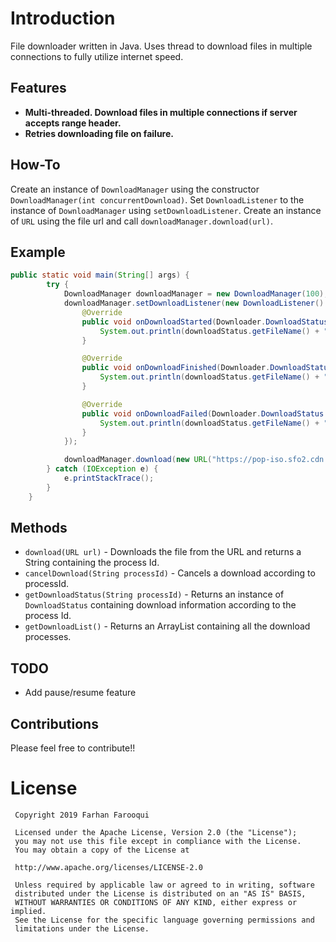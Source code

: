 # Introduction 

File downloader written in Java. Uses thread to download files in multiple connections to fully utilize internet speed.

## Features

* **Multi-threaded. Download files in multiple connections if server accepts range header.**
* **Retries downloading file on failure.**

## How-To

Create an instance of `DownloadManager` using the constructor `DownloadManager(int concurrentDownload)`. Set `DownloadListener` to the instance of `DownloadManager` using `setDownloadListener`. 
Create an instance of `URL` using the file url and call `downloadManager.download(url)`.

## Example

```java
public static void main(String[] args) {
        try {
            DownloadManager downloadManager = new DownloadManager(100); // 100 concurrent downloads
            downloadManager.setDownloadListener(new DownloadListener() {
                @Override
                public void onDownloadStarted(Downloader.DownloadStatus downloadStatus) {
                    System.out.println(downloadStatus.getFileName() + " download started.");
                }

                @Override
                public void onDownloadFinished(Downloader.DownloadStatus downloadStatus) {
                    System.out.println(downloadStatus.getFileName() + " download finished. File size " + downloadStatus.getFileSize() + ", downloaded " + downloadStatus.getDownloadedSize());
                }

                @Override
                public void onDownloadFailed(Downloader.DownloadStatus downloadStatus) {
                    System.out.println(downloadStatus.getFileName() + " download failed. File size " + downloadStatus.getFileSize() + ", downloaded " + downloadStatus.getDownloadedSize());
                }
            });

            downloadManager.download(new URL("https://pop-iso.sfo2.cdn.digitaloceanspaces.com/19.04/amd64/intel/3/pop-os_19.04_amd64_intel_3.iso".replaceAll(" ", "%20")));
        } catch (IOException e) {
            e.printStackTrace();
        }
    }
```
## Methods
* `download(URL url)` - Downloads the file from the URL and returns a String containing the process Id.
* `cancelDownload(String processId)` - Cancels a download according to processId.
* `getDownloadStatus(String processId)` - Returns an instance of `DownloadStatus` containing download information according to the process Id.
* `getDownloadList()` - Returns an ArrayList<Downloader> containing all the download processes.

## TODO

* Add pause/resume feature

## Contributions

Please feel free to contribute!!

License
=======

     Copyright 2019 Farhan Farooqui
     
     Licensed under the Apache License, Version 2.0 (the "License");
     you may not use this file except in compliance with the License.
     You may obtain a copy of the License at

     http://www.apache.org/licenses/LICENSE-2.0

     Unless required by applicable law or agreed to in writing, software
     distributed under the License is distributed on an "AS IS" BASIS,
     WITHOUT WARRANTIES OR CONDITIONS OF ANY KIND, either express or implied.
     See the License for the specific language governing permissions and
     limitations under the License.